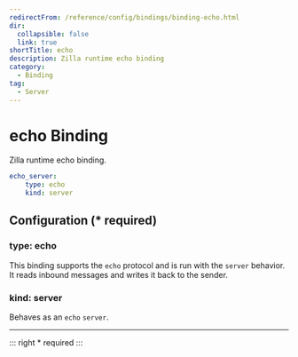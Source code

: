 ```yaml
---
redirectFrom: /reference/config/bindings/binding-echo.html
dir:
  collapsible: false
  link: true
shortTitle: echo
description: Zilla runtime echo binding
category:
  - Binding
tag:
  - Server
---
```


# echo Binding

Zilla runtime echo binding.

```yaml {2}
echo_server:
    type: echo
    kind: server
```

## Configuration (\* required)

### type: echo

This binding supports the `echo` protocol and is run with the `server` behavior. It reads inbound messages and writes it back to the sender.

### kind: server

Behaves as an `echo` `server`.

<!-- @include: ../.partials/telemetry-grpc.md -->

---

::: right
\* required
:::
